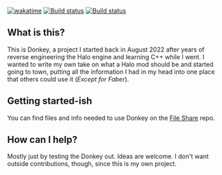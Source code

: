 [![wakatime](https://wakatime.com/badge/github/twist84/ManagedDonkey.svg)](https://wakatime.com/badge/github/twist84/ManagedDonkey)
[![Build status](https://ci.appveyor.com/api/projects/status/ha46jv9ytnxwlfr4/branch/main?svg=true)](https://ci.appveyor.com/project/theTwist84/ManagedDonkey/branch/main)
[![Build status](https://github.com/theTwist84/ManagedDonkey/actions/workflows/build.yml/badge.svg?branch=main)](https://github.com/theTwist84/ManagedDonkey/actions/workflows/build.yml)

## What is this?
This is Donkey, a project I started back in August 2022 after years of reverse engineering the Halo engine and learning C++ while I went.
I wanted to write my own take on what a Halo mod should be and started going to town, putting all the information I had in my head into one place that others could use it (*Except for Faber*).

## Getting started-ish
You can find files and info needed to use Donkey on the [File Share](https://github.com/theTwist84/DonkeyFileShare) repo.

## How can I help?
Mostly just by testing the Donkey out. Ideas are welcome. I don't want outside contributions, though, since this is my own project.

